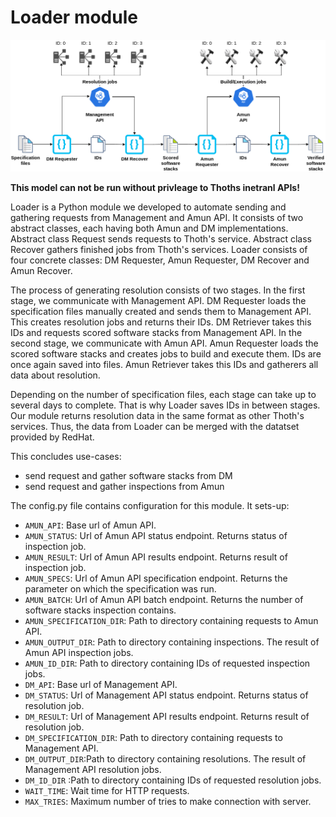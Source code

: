 # Loader module

![Loader iteration](loader.png)

**This model can not be run without privleage to Thoths inetranl APIs!**

Loader is a Python module we developed to automate sending and gathering requests
from Management and Amun API. It consists of two abstract classes, each having both
Amun and DM implementations. Abstract class Request sends requests to Thoth's service.
Abstract class Recover gathers finished jobs from Thoth's services. Loader consists of
four concrete classes: DM Requester, Amun Requester, DM Recover and Amun Recover.

The process of generating resolution consists of two stages. In the first stage,
we communicate with Management API. DM Requester loads the specification files
manually created and sends them to Management API. This creates resolution jobs and
returns their IDs. DM Retriever takes this IDs and requests scored software stacks
from Management API. In the second stage, we communicate with Amun API. Amun Requester
loads the scored software stacks and creates jobs to build and execute them. IDs are
once again saved into files. Amun Retriever takes this IDs and gatherers all data about
resolution.

Depending on the number of specification files, each stage can take up to several
days to complete. That is why Loader saves IDs in between stages. Our module returns
resolution data in the same format as other Thoth's services. Thus, the data from
Loader can be merged with the datatset provided by RedHat.

This concludes use-cases:
- send request and gather software stacks from DM
- send request and gather inspections from Amun

The config.py file contains configuration for this module.
It sets-up:
 - `AMUN_API`: Base url of Amun API.
 - `AMUN_STATUS`: Url of Amun API status endpoint. Returns status of inspection job.
 - `AMUN_RESULT`: Url of Amun API results endpoint. Returns result of inspection job.
 - `AMUN_SPECS`: Url of Amun API specification endpoint. Returns the parameter on which
    the specification was run.
 - `AMUN_BATCH`: Url of Amun API batch endpoint. Returns the number of software stacks
    inspection contains.
- `AMUN_SPECIFICATION_DIR`: Path to directory containing requests to Amun API.
- `AMUN_OUTPUT_DIR`: Path to directory containing inspections. The result of Amun API
   inspection jobs.
- `AMUN_ID_DIR`: Path to directory containing IDs of requested inspection jobs.
- `DM_API`: Base url of Management API.
- `DM_STATUS`: Url of Management API status endpoint. Returns status of resolution job.
- `DM_RESULT`: Url of Management API results endpoint. Returns result of resolution job.
 - `DM_SPECIFICATION_DIR`: Path to directory containing requests to Management API.
 - `DM_OUTPUT_DIR`:Path to directory containing resolutions. The result of Management API
   resolution jobs.
 - `DM_ID_DIR` :Path to directory containing IDs of requested resolution jobs.
 - `WAIT_TIME`: Wait time for HTTP requests.
 - `MAX_TRIES`: Maximum number of tries to make connection with server.
